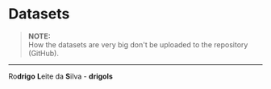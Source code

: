 # Datasets

> **NOTE:**<br>
> How the datasets are very big don't be uploaded to the repository (GitHub).

---

Ro**drigo** **L**eite da **S**ilva - **drigols**
